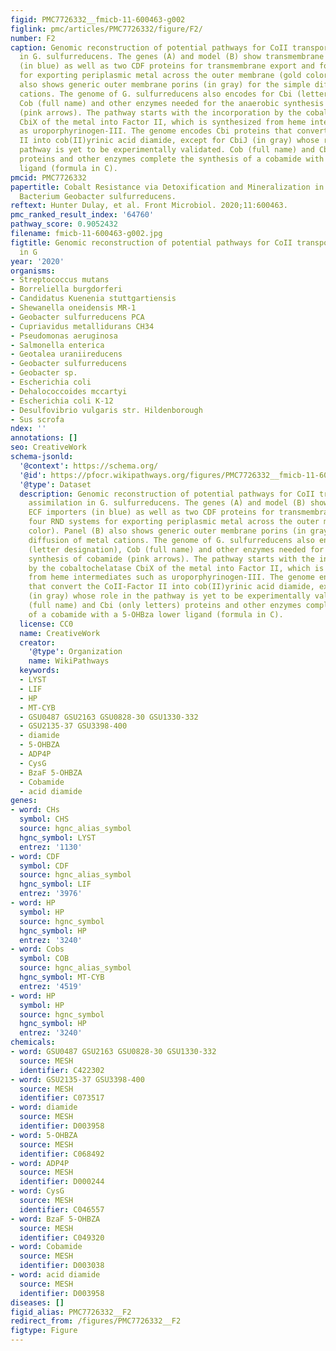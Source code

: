 ```yaml
---
figid: PMC7726332__fmicb-11-600463-g002
figlink: pmc/articles/PMC7726332/figure/F2/
number: F2
caption: Genomic reconstruction of potential pathways for CoII transport and assimilation
  in G. sulfurreducens. The genes (A) and model (B) show transmembrane ECF importers
  (in blue) as well as two CDF proteins for transmembrane export and four RND systems
  for exporting periplasmic metal across the outer membrane (gold color). Panel (B)
  also shows generic outer membrane porins (in gray) for the simple diffusion of metal
  cations. The genome of G. sulfurreducens also encodes for Cbi (letter designation),
  Cob (full name) and other enzymes needed for the anaerobic synthesis of cobamide
  (pink arrows). The pathway starts with the incorporation by the cobaltochelatase
  CbiX of the metal into Factor II, which is synthesized from heme intermediates such
  as uroporphyrinogen-III. The genome encodes Cbi proteins that convert the CoII-Factor
  II into cob(II)yrinic acid diamide, except for CbiJ (in gray) whose role in the
  pathway is yet to be experimentally validated. Cob (full name) and Cbi (only letters)
  proteins and other enzymes complete the synthesis of a cobamide with a 5-OHBza lower
  ligand (formula in C).
pmcid: PMC7726332
papertitle: Cobalt Resistance via Detoxification and Mineralization in the Iron-Reducing
  Bacterium Geobacter sulfurreducens.
reftext: Hunter Dulay, et al. Front Microbiol. 2020;11:600463.
pmc_ranked_result_index: '64760'
pathway_score: 0.9052432
filename: fmicb-11-600463-g002.jpg
figtitle: Genomic reconstruction of potential pathways for CoII transport and assimilation
  in G
year: '2020'
organisms:
- Streptococcus mutans
- Borreliella burgdorferi
- Candidatus Kuenenia stuttgartiensis
- Shewanella oneidensis MR-1
- Geobacter sulfurreducens PCA
- Cupriavidus metallidurans CH34
- Pseudomonas aeruginosa
- Salmonella enterica
- Geotalea uraniireducens
- Geobacter sulfurreducens
- Geobacter sp.
- Escherichia coli
- Dehalococcoides mccartyi
- Escherichia coli K-12
- Desulfovibrio vulgaris str. Hildenborough
- Sus scrofa
ndex: ''
annotations: []
seo: CreativeWork
schema-jsonld:
  '@context': https://schema.org/
  '@id': https://pfocr.wikipathways.org/figures/PMC7726332__fmicb-11-600463-g002.html
  '@type': Dataset
  description: Genomic reconstruction of potential pathways for CoII transport and
    assimilation in G. sulfurreducens. The genes (A) and model (B) show transmembrane
    ECF importers (in blue) as well as two CDF proteins for transmembrane export and
    four RND systems for exporting periplasmic metal across the outer membrane (gold
    color). Panel (B) also shows generic outer membrane porins (in gray) for the simple
    diffusion of metal cations. The genome of G. sulfurreducens also encodes for Cbi
    (letter designation), Cob (full name) and other enzymes needed for the anaerobic
    synthesis of cobamide (pink arrows). The pathway starts with the incorporation
    by the cobaltochelatase CbiX of the metal into Factor II, which is synthesized
    from heme intermediates such as uroporphyrinogen-III. The genome encodes Cbi proteins
    that convert the CoII-Factor II into cob(II)yrinic acid diamide, except for CbiJ
    (in gray) whose role in the pathway is yet to be experimentally validated. Cob
    (full name) and Cbi (only letters) proteins and other enzymes complete the synthesis
    of a cobamide with a 5-OHBza lower ligand (formula in C).
  license: CC0
  name: CreativeWork
  creator:
    '@type': Organization
    name: WikiPathways
  keywords:
  - LYST
  - LIF
  - HP
  - MT-CYB
  - GSU0487 GSU2163 GSU0828-30 GSU1330-332
  - GSU2135-37 GSU3398-400
  - diamide
  - 5-OHBZA
  - ADP4P
  - CysG
  - BzaF 5-OHBZA
  - Cobamide
  - acid diamide
genes:
- word: CHs
  symbol: CHS
  source: hgnc_alias_symbol
  hgnc_symbol: LYST
  entrez: '1130'
- word: CDF
  symbol: CDF
  source: hgnc_alias_symbol
  hgnc_symbol: LIF
  entrez: '3976'
- word: НР
  symbol: HP
  source: hgnc_symbol
  hgnc_symbol: HP
  entrez: '3240'
- word: Cobs
  symbol: COB
  source: hgnc_alias_symbol
  hgnc_symbol: MT-CYB
  entrez: '4519'
- word: НР
  symbol: HP
  source: hgnc_symbol
  hgnc_symbol: HP
  entrez: '3240'
chemicals:
- word: GSU0487 GSU2163 GSU0828-30 GSU1330-332
  source: MESH
  identifier: C422302
- word: GSU2135-37 GSU3398-400
  source: MESH
  identifier: C073517
- word: diamide
  source: MESH
  identifier: D003958
- word: 5-OHBZA
  source: MESH
  identifier: C068492
- word: ADP4P
  source: MESH
  identifier: D000244
- word: CysG
  source: MESH
  identifier: C046557
- word: BzaF 5-OHBZA
  source: MESH
  identifier: C049320
- word: Cobamide
  source: MESH
  identifier: D003038
- word: acid diamide
  source: MESH
  identifier: D003958
diseases: []
figid_alias: PMC7726332__F2
redirect_from: /figures/PMC7726332__F2
figtype: Figure
---
```

